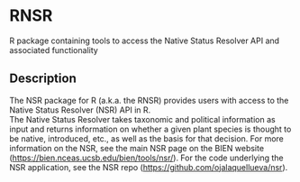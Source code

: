 # RNSR
R package containing tools to access the Native Status Resolver API and associated functionality

## Description
The NSR package for R (a.k.a. the RNSR) provides users with access to the Native Status Resolver (NSR) API in R.  
The Native Status Resolver takes taxonomic and political information as input and returns information on whether a given plant species is thought to be native, introduced, etc., as well as the basis for that decision. For more information on the NSR, see the main NSR page on the BIEN website (https://bien.nceas.ucsb.edu/bien/tools/nsr/). For the code underlying the NSR application, see the NSR repo (https://github.com/ojalaquellueva/nsr).
